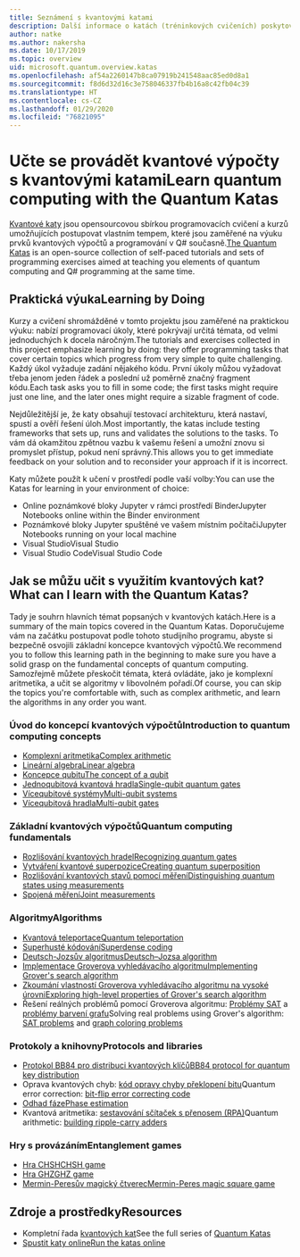 ```yaml
---
title: Seznámení s kvantovými katami
description: Další informace o katách (tréninkových cvičeních) poskytovaných se sadou Microsoft Quantum Development Kit (QDK)
author: natke
ms.author: nakersha
ms.date: 10/17/2019
ms.topic: overview
uid: microsoft.quantum.overview.katas
ms.openlocfilehash: af54a2260147b8ca07919b241548aac85ed0d8a1
ms.sourcegitcommit: f8d6d32d16c3e758046337fb4b16a8c42fb04c39
ms.translationtype: HT
ms.contentlocale: cs-CZ
ms.lasthandoff: 01/29/2020
ms.locfileid: "76821095"
---
```

# <a name="learn-quantum-computing-with-the-quantum-katas"></a><span data-ttu-id="21149-103">Učte se provádět kvantové výpočty s kvantovými katami</span><span class="sxs-lookup"><span data-stu-id="21149-103">Learn quantum computing with the Quantum Katas</span></span>

<span data-ttu-id="21149-104">[Kvantové katy](https://github.com/Microsoft/QuantumKatas/) jsou opensourcovou sbírkou programovacích cvičení a kurzů umožňujících postupovat vlastním tempem, které jsou zaměřené na výuku prvků kvantových výpočtů a programování v Q# současně.</span><span class="sxs-lookup"><span data-stu-id="21149-104">[The Quantum Katas](https://github.com/Microsoft/QuantumKatas/) is an open-source collection of self-paced tutorials and sets of programming exercises aimed at teaching you elements of quantum computing and Q# programming at the same time.</span></span>

## <a name="learning-by-doing"></a><span data-ttu-id="21149-105">Praktická výuka</span><span class="sxs-lookup"><span data-stu-id="21149-105">Learning by Doing</span></span>

<span data-ttu-id="21149-106">Kurzy a cvičení shromážděné v tomto projektu jsou zaměřené na praktickou výuku: nabízí programovací úkoly, které pokrývají určitá témata, od velmi jednoduchých k docela náročným.</span><span class="sxs-lookup"><span data-stu-id="21149-106">The tutorials and exercises collected in this project emphasize learning by doing: they offer programming tasks that cover certain topics which progress from very simple to quite challenging.</span></span> <span data-ttu-id="21149-107">Každý úkol vyžaduje zadání nějakého kódu. První úkoly můžou vyžadovat třeba jenom jeden řádek a poslední už poměrně značný fragment kódu.</span><span class="sxs-lookup"><span data-stu-id="21149-107">Each task asks you to fill in some code; the first tasks might require just one line, and the later ones might require a sizable fragment of code.</span></span>

<span data-ttu-id="21149-108">Nejdůležitější je, že katy obsahují testovací architekturu, která nastaví, spustí a ověří řešení úloh.</span><span class="sxs-lookup"><span data-stu-id="21149-108">Most importantly, the katas include testing frameworks that sets up, runs and validates the solutions to the tasks.</span></span> <span data-ttu-id="21149-109">To vám dá okamžitou zpětnou vazbu k vašemu řešení a umožní znovu si promyslet přístup, pokud není správný.</span><span class="sxs-lookup"><span data-stu-id="21149-109">This allows you to get immediate feedback on your solution and to reconsider your approach if it is incorrect.</span></span>

<span data-ttu-id="21149-110">Katy můžete použít k učení v prostředí podle vaší volby:</span><span class="sxs-lookup"><span data-stu-id="21149-110">You can use the Katas for learning in your environment of choice:</span></span>

* <span data-ttu-id="21149-111">Online poznámkové bloky Jupyter v rámci prostředí Binder</span><span class="sxs-lookup"><span data-stu-id="21149-111">Jupyter Notebooks online within the Binder environment</span></span>
* <span data-ttu-id="21149-112">Poznámkové bloky Jupyter spuštěné ve vašem místním počítači</span><span class="sxs-lookup"><span data-stu-id="21149-112">Jupyter Notebooks running on your local machine</span></span>
* <span data-ttu-id="21149-113">Visual Studio</span><span class="sxs-lookup"><span data-stu-id="21149-113">Visual Studio</span></span>
* <span data-ttu-id="21149-114">Visual Studio Code</span><span class="sxs-lookup"><span data-stu-id="21149-114">Visual Studio Code</span></span>

## <a name="what-can-i-learn-with-the-quantum-katas"></a><span data-ttu-id="21149-115">Jak se můžu učit s využitím kvantových kat?</span><span class="sxs-lookup"><span data-stu-id="21149-115">What can I learn with the Quantum Katas?</span></span>

<span data-ttu-id="21149-116">Tady je souhrn hlavních témat popsaných v kvantových katách.</span><span class="sxs-lookup"><span data-stu-id="21149-116">Here is a summary of the main topics covered in the Quantum Katas.</span></span> <span data-ttu-id="21149-117">Doporučujeme vám na začátku postupovat podle tohoto studijního programu, abyste si bezpečně osvojili základní koncepce kvantových výpočtů.</span><span class="sxs-lookup"><span data-stu-id="21149-117">We recommend you to follow this learning path in the beginning to make sure you have a solid grasp on the fundamental concepts of quantum computing.</span></span> <span data-ttu-id="21149-118">Samozřejmě můžete přeskočit témata, která ovládáte, jako je komplexní aritmetika, a učit se algoritmy v libovolném pořadí.</span><span class="sxs-lookup"><span data-stu-id="21149-118">Of course, you can skip the topics you're comfortable with, such as complex arithmetic, and learn the algorithms in any order you want.</span></span>

### <a name="introduction-to-quantum-computing-concepts"></a><span data-ttu-id="21149-119">Úvod do koncepcí kvantových výpočtů</span><span class="sxs-lookup"><span data-stu-id="21149-119">Introduction to quantum computing concepts</span></span>

* [<span data-ttu-id="21149-120">Komplexní aritmetika</span><span class="sxs-lookup"><span data-stu-id="21149-120">Complex arithmetic</span></span>](https://github.com/microsoft/QuantumKatas/tree/master/tutorials/ComplexArithmetic)
* [<span data-ttu-id="21149-121">Lineární algebra</span><span class="sxs-lookup"><span data-stu-id="21149-121">Linear algebra</span></span>](https://github.com/microsoft/QuantumKatas/tree/master/tutorials/LinearAlgebra)
* [<span data-ttu-id="21149-122">Koncepce qubitu</span><span class="sxs-lookup"><span data-stu-id="21149-122">The concept of a qubit</span></span>](https://github.com/microsoft/QuantumKatas/tree/master/tutorials/Qubit)
* [<span data-ttu-id="21149-123">Jednoqubitová kvantová hradla</span><span class="sxs-lookup"><span data-stu-id="21149-123">Single-qubit quantum gates</span></span>](https://github.com/microsoft/QuantumKatas/tree/master/tutorials/SingleQubitGates)
* [<span data-ttu-id="21149-124">Vícequbitové systémy</span><span class="sxs-lookup"><span data-stu-id="21149-124">Multi-qubit systems</span></span>](https://github.com/microsoft/QuantumKatas/tree/master/tutorials/MultiQubitSystems)
* [<span data-ttu-id="21149-125">Vícequbitová hradla</span><span class="sxs-lookup"><span data-stu-id="21149-125">Multi-qubit gates</span></span>](https://github.com/microsoft/QuantumKatas/tree/master/tutorials/MultiQubitGates)

### <a name="quantum-computing-fundamentals"></a><span data-ttu-id="21149-126">Základní kvantových výpočtů</span><span class="sxs-lookup"><span data-stu-id="21149-126">Quantum computing fundamentals</span></span>

* [<span data-ttu-id="21149-127">Rozlišování kvantových hradel</span><span class="sxs-lookup"><span data-stu-id="21149-127">Recognizing quantum gates</span></span>](https://github.com/microsoft/QuantumKatas/tree/master/BasicGates)
* [<span data-ttu-id="21149-128">Vytváření kvantové superpozice</span><span class="sxs-lookup"><span data-stu-id="21149-128">Creating quantum superposition</span></span>](https://github.com/microsoft/QuantumKatas/tree/master/Superposition)
* [<span data-ttu-id="21149-129">Rozlišování kvantových stavů pomocí měření</span><span class="sxs-lookup"><span data-stu-id="21149-129">Distinguishing quantum states using measurements</span></span>](https://github.com/microsoft/QuantumKatas/tree/master/Measurements)
* [<span data-ttu-id="21149-130">Spojená měření</span><span class="sxs-lookup"><span data-stu-id="21149-130">Joint measurements</span></span>](https://github.com/microsoft/QuantumKatas/tree/master/JointMeasurements)

### <a name="algorithms"></a><span data-ttu-id="21149-131">Algoritmy</span><span class="sxs-lookup"><span data-stu-id="21149-131">Algorithms</span></span>

* [<span data-ttu-id="21149-132">Kvantová teleportace</span><span class="sxs-lookup"><span data-stu-id="21149-132">Quantum teleportation</span></span>](https://github.com/microsoft/QuantumKatas/tree/master/Teleportation)
* [<span data-ttu-id="21149-133">Superhusté kódování</span><span class="sxs-lookup"><span data-stu-id="21149-133">Superdense coding</span></span>](https://github.com/microsoft/QuantumKatas/tree/master/SuperdenseCoding)
* [<span data-ttu-id="21149-134">Deutsch-Jozsův algoritmus</span><span class="sxs-lookup"><span data-stu-id="21149-134">Deutsch–Jozsa algorithm</span></span>](https://github.com/microsoft/QuantumKatas/tree/master/tutorials/ExploringDeutschJozsaAlgorithm)
* [<span data-ttu-id="21149-135">Implementace Groverova vyhledávacího algoritmu</span><span class="sxs-lookup"><span data-stu-id="21149-135">Implementing Grover's search algorithm</span></span>](https://github.com/microsoft/QuantumKatas/tree/master/GroversAlgorithm)
* [<span data-ttu-id="21149-136">Zkoumání vlastností Groverova vyhledávacího algoritmu na vysoké úrovni</span><span class="sxs-lookup"><span data-stu-id="21149-136">Exploring high-level properties of Grover's search algorithm</span></span>](https://github.com/microsoft/QuantumKatas/tree/master/tutorials/ExploringGroversAlgorithm)
* <span data-ttu-id="21149-137">Řešení reálných problémů pomocí Groverova algoritmu: [Problémy SAT](https://github.com/microsoft/QuantumKatas/tree/master/SolveSATWithGrover) a [problémy barvení grafu](https://github.com/microsoft/QuantumKatas/tree/master/GraphColoring)</span><span class="sxs-lookup"><span data-stu-id="21149-137">Solving real problems using Grover's algorithm: [SAT problems](https://github.com/microsoft/QuantumKatas/tree/master/SolveSATWithGrover) and [graph coloring problems](https://github.com/microsoft/QuantumKatas/tree/master/GraphColoring)</span></span>

### <a name="protocols-and-libraries"></a><span data-ttu-id="21149-138">Protokoly a knihovny</span><span class="sxs-lookup"><span data-stu-id="21149-138">Protocols and libraries</span></span>

* [<span data-ttu-id="21149-139">Protokol BB84 pro distribuci kvantových klíčů</span><span class="sxs-lookup"><span data-stu-id="21149-139">BB84 protocol for quantum key distribution</span></span>](https://github.com/microsoft/QuantumKatas/tree/master/KeyDistribution_BB84)
* <span data-ttu-id="21149-140">Oprava kvantových chyb: [kód opravy chyby překlopení bitu](https://github.com/microsoft/QuantumKatas/tree/master/QEC_BitFlipCode)</span><span class="sxs-lookup"><span data-stu-id="21149-140">Quantum error correction: [bit-flip error correcting code](https://github.com/microsoft/QuantumKatas/tree/master/QEC_BitFlipCode)</span></span>
* [<span data-ttu-id="21149-141">Odhad fáze</span><span class="sxs-lookup"><span data-stu-id="21149-141">Phase estimation</span></span>](https://github.com/microsoft/QuantumKatas/blob/master/PhaseEstimation)
* <span data-ttu-id="21149-142">Kvantová aritmetika: [sestavování sčítaček s přenosem (RPA)](https://github.com/microsoft/QuantumKatas/blob/master/RippleCarryAdder)</span><span class="sxs-lookup"><span data-stu-id="21149-142">Quantum arithmetic: [building ripple-carry adders](https://github.com/microsoft/QuantumKatas/blob/master/RippleCarryAdder)</span></span>

### <a name="entanglement-games"></a><span data-ttu-id="21149-143">Hry s provázáním</span><span class="sxs-lookup"><span data-stu-id="21149-143">Entanglement games</span></span>

* [<span data-ttu-id="21149-144">Hra CHSH</span><span class="sxs-lookup"><span data-stu-id="21149-144">CHSH game</span></span>](https://github.com/microsoft/QuantumKatas/tree/master/CHSHGame)
* [<span data-ttu-id="21149-145">Hra GHZ</span><span class="sxs-lookup"><span data-stu-id="21149-145">GHZ game</span></span>](https://github.com/microsoft/QuantumKatas/tree/master/GHZGame)
* [<span data-ttu-id="21149-146">Mermin-Peresův magický čtverec</span><span class="sxs-lookup"><span data-stu-id="21149-146">Mermin-Peres magic square game</span></span>](https://github.com/microsoft/QuantumKatas/tree/master/MagicSquareGame)

## <a name="resources"></a><span data-ttu-id="21149-147">Zdroje a prostředky</span><span class="sxs-lookup"><span data-stu-id="21149-147">Resources</span></span>

* <span data-ttu-id="21149-148">Kompletní řada [kvantových kat](https://github.com/microsoft/QuantumKatas)</span><span class="sxs-lookup"><span data-stu-id="21149-148">See the full series of [Quantum Katas](https://github.com/microsoft/QuantumKatas)</span></span>
* [<span data-ttu-id="21149-149">Spustit katy online</span><span class="sxs-lookup"><span data-stu-id="21149-149">Run the katas online</span></span>](https://aka.ms/try-quantum-katas)
